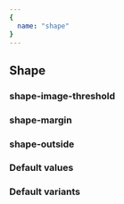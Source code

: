 ```yaml
---
{
  name: "shape"
}
---
```

## Shape

### shape-image-threshold
### shape-margin
### shape-outside


### Default values
<!-- defaults.values.start -->

<!-- defaults.values.end -->


### Default variants
<!-- defaults.variants.start -->

<!-- defaults.variants.end -->
